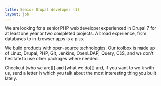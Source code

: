 ```yaml
---
title: Senior Drupal developer (1)
layout: job
---
```


We are looking for a senior PHP web developer experienced in Drupal 7 for 
at least one year or two completed projects. A broad experience, from
databases to in-browser apps is a plus.

We build products with open-source technologies. Our toolbox is made up
of Linux, Drupal, PHP, Git, Jenkins, OpenLDAP, jQuery, CSS, and we don't 
hesitate to use other packages where needed.

Checkout [who we are][] and [what we do][] and, if you want to work with
us, send a letter in which you talk about the most interesting thing you
built lately.

[who_we_are]: http://www.eaudeweb.ro/#work-with-us
[what_we_do]: http://www.eaudeweb.ro/#we-work-for
